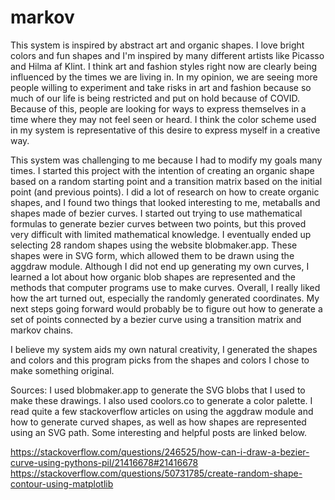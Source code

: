 # markov
This system is inspired by abstract art and organic shapes. I love bright colors and fun shapes and I'm inspired by many different artists like Picasso and Hilma af Klint. I think art and fashion styles right now are clearly being influenced by the times we are living in. In my opinion, we are seeing more people willing to experiment and take risks in art and fashion because so much of our life is being restricted and put on hold because of COVID. Because of this, people are looking for ways to express themselves in a time where they may not feel seen or heard. I think the color scheme used in my system is representative of this desire to express myself in a creative way.

This system was challenging to me because I had to modify my goals many times. I started this project with the intention of creating an organic shape based on a random starting point and a transition matrix based on the initial point (and previous points). I did a lot of research on how to create organic shapes, and I found two things that looked interesting to me, metaballs and shapes made of bezier curves. I started out trying to use mathematical formulas to generate bezier curves between two points, but this proved very difficult with limited mathematical knowledge. I eventually ended up selecting 28 random shapes using the website blobmaker.app. These shapes were in SVG form, which allowed them to be drawn using the aggdraw module. Although I did not end up generating my own curves, I learned a lot about how organic blob shapes are represented and the methods that computer programs use to make curves. Overall, I really liked how the art turned out, especially the randomly generated coordinates. My next steps going forward would probably be to figure out how to generate a set of points connected by a bezier curve using a transition matrix and markov chains. 

I believe my system aids my own natural creativity, I generated the shapes and colors and this program picks from the shapes and colors I chose to make something original. 




Sources: I used blobmaker.app to generate the SVG blobs that I used to make these drawings. I also used coolors.co to generate a color palette.
I read quite a few stackoverflow articles on using the aggdraw module and how to generate curved shapes, as well as how shapes are represented using an SVG path. Some interesting and helpful posts are linked below.

https://stackoverflow.com/questions/246525/how-can-i-draw-a-bezier-curve-using-pythons-pil/21416678#21416678
https://stackoverflow.com/questions/50731785/create-random-shape-contour-using-matplotlib
